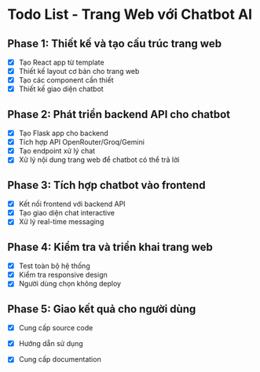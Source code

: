 # Todo List - Trang Web với Chatbot AI

## Phase 1: Thiết kế và tạo cấu trúc trang web
- [x] Tạo React app từ template
- [x] Thiết kế layout cơ bản cho trang web
- [x] Tạo các component cần thiết
- [x] Thiết kế giao diện chatbot

## Phase 2: Phát triển backend API cho chatbot
- [x] Tạo Flask app cho backend
- [x] Tích hợp API OpenRouter/Groq/Gemini
- [x] Tạo endpoint xử lý chat
- [x] Xử lý nội dung trang web để chatbot có thể trả lời

## Phase 3: Tích hợp chatbot vào frontend
- [x] Kết nối frontend với backend API
- [x] Tạo giao diện chat interactive
- [x] Xử lý real-time messaging

## Phase 4: Kiểm tra và triển khai trang web
- [x] Test toàn bộ hệ thống
- [x] Kiểm tra responsive design
- [x] Người dùng chọn không deploy

## Phase 5: Giao kết quả cho người dùng
- [x] Cung cấp source code
- [x] Hướng dẫn sử dụng
- [x] Cung cấp documentation

